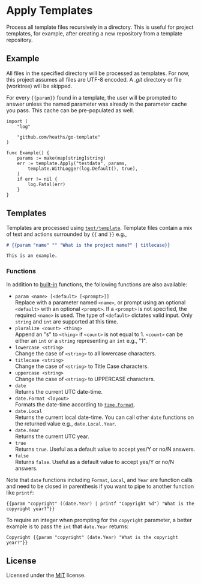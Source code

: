 # Apply Templates

Process all template files recursively in a directory. This is useful for
project templates, for example, after creating a new repository from a template
repository.

## Example

All files in the specified directory will be processed as templates. For now,
this project assumes all files are UTF-8 encoded. A _.git_ directory or file
(worktree) will be skipped.

For every `{{param}}` found in a template, the user will be prompted to answer
unless the named parameter was already in the parameter cache you pass. This
cache can be pre-populated as well.

```golang
import (
    "log"

    "github.com/heaths/go-template"
)

func Example() {
    params := make(map[string]string)
    err := template.Apply("testdata", params,
        template.WithLogger(log.Default(), true),
    )
    if err != nil {
        log.Fatal(err)
    }
}
```

## Templates

Templates are processed using [`text/template`](https://pkg.go.dev/text/template).
Template files contain a mix of text and actions surrounded by `{{` and `}}` e.g.,

```markdown
# {{param "name" "" "What is the project name?" | titlecase}}

This is an example.
```

### Functions

In addition to [built-in](https://pkg.go.dev/text/template#hdr-Functions) functions,
the following functions are also available:

* `param <name> [<default> [<prompt>]]`\
  Replace with a parameter named `<name>`, or prompt using an optional `<default>`
  with an optional `<prompt>`. If a `<prompt>` is not specified, the required
  `<name>` is used. The type of `<default>` dictates valid input. Only `string`
  and `int` are supported at this time.
* `pluralize <count> <thing>`\
  Append an "s" to `<thing>` if `<count>` is not equal to 1. `<count>` can be
  either an `int` or a `string` representing an `int` e.g., "1".
* `lowercase <string>`\
  Change the case of `<string>` to all lowercase characters.
* `titlecase <string>`\
  Change the case of `<string>` to Title Case characters.
* `uppercase <string>`\
  Change the case of `<string>` to UPPERCASE characters.
* `date`\
  Returns the current UTC date-time.
* `date.Format <layout>`\
  Formats the date-time according to [`time.Format`](https://pkg.go.dev/time#Time.Format).
* `date.Local`\
  Returns the current local date-time. You can call other `date` functions
  on the returned value e.g., `date.Local.Year`.
* `date.Year`\
  Returns the current UTC year.
* `true`\
  Returns `true`. Useful as a default value to accept yes/Y or no/N answers.
* `false`\
  Returns `false`. Useful as a default value to accept yes/Y or no/N answers.

Note that `date` functions including `Format`, `Local`, and `Year` are function calls
and need to be closed in parenthesis if you want to pipe to another function like `printf`:

```text
{{param "copyright" ((date.Year) | printf "Copyright %d") "What is the copyright year?"}}
```

To require an integer when prompting for the `copyright` parameter,
a better example is to pass the `int` that `date.Year` returns:

```text
Copyright {{param "copyright" (date.Year) "What is the copyright year?"}}
```

## License

Licensed under the [MIT](LICENSE.txt) license.
